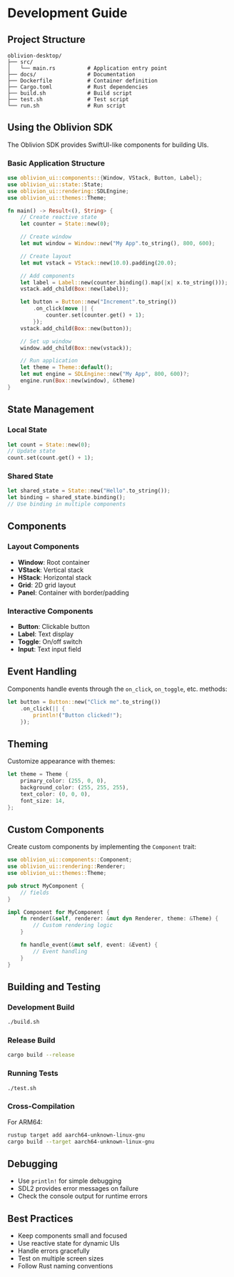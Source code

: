 # Development Guide

## Project Structure

```
oblivion-desktop/
├── src/
│   └── main.rs          # Application entry point
├── docs/                # Documentation
├── Dockerfile           # Container definition
├── Cargo.toml           # Rust dependencies
├── build.sh             # Build script
├── test.sh              # Test script
└── run.sh               # Run script
```

## Using the Oblivion SDK

The Oblivion SDK provides SwiftUI-like components for building UIs.

### Basic Application Structure

```rust
use oblivion_ui::components::{Window, VStack, Button, Label};
use oblivion_ui::state::State;
use oblivion_ui::rendering::SDLEngine;
use oblivion_ui::themes::Theme;

fn main() -> Result<(), String> {
    // Create reactive state
    let counter = State::new(0);

    // Create window
    let mut window = Window::new("My App".to_string(), 800, 600);

    // Create layout
    let mut vstack = VStack::new(10.0).padding(20.0);

    // Add components
    let label = Label::new(counter.binding().map(|x| x.to_string()));
    vstack.add_child(Box::new(label));

    let button = Button::new("Increment".to_string())
        .on_click(move || {
            counter.set(counter.get() + 1);
        });
    vstack.add_child(Box::new(button));

    // Set up window
    window.add_child(Box::new(vstack));

    // Run application
    let theme = Theme::default();
    let mut engine = SDLEngine::new("My App", 800, 600)?;
    engine.run(Box::new(window), &theme)
}
```

## State Management

### Local State

```rust
let count = State::new(0);
// Update state
count.set(count.get() + 1);
```

### Shared State

```rust
let shared_state = State::new("Hello".to_string());
let binding = shared_state.binding();
// Use binding in multiple components
```

## Components

### Layout Components

- **Window**: Root container
- **VStack**: Vertical stack
- **HStack**: Horizontal stack
- **Grid**: 2D grid layout
- **Panel**: Container with border/padding

### Interactive Components

- **Button**: Clickable button
- **Label**: Text display
- **Toggle**: On/off switch
- **Input**: Text input field

## Event Handling

Components handle events through the `on_click`, `on_toggle`, etc. methods:

```rust
let button = Button::new("Click me".to_string())
    .on_click(|| {
        println!("Button clicked!");
    });
```

## Theming

Customize appearance with themes:

```rust
let theme = Theme {
    primary_color: (255, 0, 0),
    background_color: (255, 255, 255),
    text_color: (0, 0, 0),
    font_size: 14,
};
```

## Custom Components

Create custom components by implementing the `Component` trait:

```rust
use oblivion_ui::components::Component;
use oblivion_ui::rendering::Renderer;
use oblivion_ui::themes::Theme;

pub struct MyComponent {
    // fields
}

impl Component for MyComponent {
    fn render(&self, renderer: &mut dyn Renderer, theme: &Theme) {
        // Custom rendering logic
    }

    fn handle_event(&mut self, event: &Event) {
        // Event handling
    }
}
```

## Building and Testing

### Development Build

```bash
./build.sh
```

### Release Build

```bash
cargo build --release
```

### Running Tests

```bash
./test.sh
```

### Cross-Compilation

For ARM64:

```bash
rustup target add aarch64-unknown-linux-gnu
cargo build --target aarch64-unknown-linux-gnu
```

## Debugging

- Use `println!` for simple debugging
- SDL2 provides error messages on failure
- Check the console output for runtime errors

## Best Practices

- Keep components small and focused
- Use reactive state for dynamic UIs
- Handle errors gracefully
- Test on multiple screen sizes
- Follow Rust naming conventions